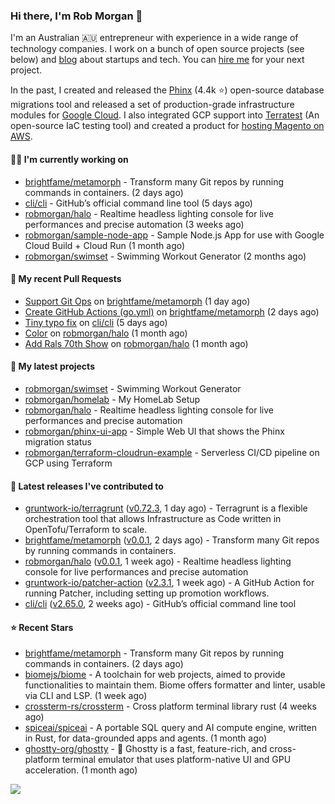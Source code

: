 ### Hi there, I'm Rob Morgan 👋

I'm an Australian 🇦🇺 entrepreneur with experience in a wide range of technology companies. I work on a bunch of
open source projects (see below) and [blog](https://robmorgan.id.au/) about startups and tech. You can [hire me](https://robmorgan.id.au/work-with-me/)
for your next project.

In the past, I created and released the [Phinx](https://github.com/cakephp/phinx) (4.4k ⭐️) open-source database migrations tool
and released a set of production-grade infrastructure modules for [Google Cloud](https://cloud.google.com/blog/products/devops-sre/deploying-a-production-grade-helm-release-on-gke-with-terraform).
I also integrated GCP support into [Terratest](https://github.com/gruntwork-io/terratest) (An open-source IaC testing tool) and created a product for [hosting Magento on AWS](https://github.com/magecloudkit/magecloudkit).

#### 👨‍💻 I'm currently working on

- [brightfame/metamorph](https://github.com/brightfame/metamorph) - Transform many Git repos by running commands in containers. (2 days ago)
- [cli/cli](https://github.com/cli/cli) - GitHub’s official command line tool (5 days ago)
- [robmorgan/halo](https://github.com/robmorgan/halo) - Realtime headless lighting console for live performances and precise automation (3 weeks ago)
- [robmorgan/sample-node-app](https://github.com/robmorgan/sample-node-app) - Sample Node.js App for use with Google Cloud Build &#43; Cloud Run (1 month ago)
- [robmorgan/swimset](https://github.com/robmorgan/swimset) - Swimming Workout Generator (2 months ago)

#### 🔨 My recent Pull Requests

- [Support Git Ops](https://github.com/brightfame/metamorph/pull/2) on [brightfame/metamorph](https://github.com/brightfame/metamorph) (1 day ago)
- [Create GitHub Actions (go.yml)](https://github.com/brightfame/metamorph/pull/1) on [brightfame/metamorph](https://github.com/brightfame/metamorph) (2 days ago)
- [Tiny typo fix](https://github.com/cli/cli/pull/10265) on [cli/cli](https://github.com/cli/cli) (5 days ago)
- [Color](https://github.com/robmorgan/halo/pull/7) on [robmorgan/halo](https://github.com/robmorgan/halo) (1 month ago)
- [Add Rals 70th Show](https://github.com/robmorgan/halo/pull/6) on [robmorgan/halo](https://github.com/robmorgan/halo) (1 month ago)

#### 🌱 My latest projects

- [robmorgan/swimset](https://github.com/robmorgan/swimset) - Swimming Workout Generator
- [robmorgan/homelab](https://github.com/robmorgan/homelab) - My HomeLab Setup
- [robmorgan/halo](https://github.com/robmorgan/halo) - Realtime headless lighting console for live performances and precise automation
- [robmorgan/phinx-ui-app](https://github.com/robmorgan/phinx-ui-app) - Simple Web UI that shows the Phinx migration status
- [robmorgan/terraform-cloudrun-example](https://github.com/robmorgan/terraform-cloudrun-example) - Serverless CI/CD pipeline on GCP using Terraform

#### 🚀 Latest releases I've contributed to

- [gruntwork-io/terragrunt](https://github.com/gruntwork-io/terragrunt) ([v0.72.3](https://github.com/gruntwork-io/terragrunt/releases/tag/v0.72.3), 1 day ago) - Terragrunt is a flexible orchestration tool that allows Infrastructure as Code written in OpenTofu/Terraform to scale.
- [brightfame/metamorph](https://github.com/brightfame/metamorph) ([v0.0.1](https://github.com/brightfame/metamorph/releases/tag/v0.0.1), 2 days ago) - Transform many Git repos by running commands in containers.
- [robmorgan/halo](https://github.com/robmorgan/halo) ([v0.0.1](https://github.com/robmorgan/halo/releases/tag/v0.0.1), 1 week ago) - Realtime headless lighting console for live performances and precise automation
- [gruntwork-io/patcher-action](https://github.com/gruntwork-io/patcher-action) ([v2.3.1](https://github.com/gruntwork-io/patcher-action/releases/tag/v2.3.1), 1 week ago) - A GitHub Action for running Patcher, including setting up promotion workflows.
- [cli/cli](https://github.com/cli/cli) ([v2.65.0](https://github.com/cli/cli/releases/tag/v2.65.0), 2 weeks ago) - GitHub’s official command line tool

#### ⭐ Recent Stars

- [brightfame/metamorph](https://github.com/brightfame/metamorph) - Transform many Git repos by running commands in containers. (2 days ago)
- [biomejs/biome](https://github.com/biomejs/biome) - A toolchain for web projects, aimed to provide functionalities to maintain them. Biome offers formatter and linter, usable via CLI and LSP. (1 week ago)
- [crossterm-rs/crossterm](https://github.com/crossterm-rs/crossterm) - Cross platform terminal library rust (4 weeks ago)
- [spiceai/spiceai](https://github.com/spiceai/spiceai) - A portable SQL query and AI compute engine, written in Rust, for data-grounded apps and agents. (1 month ago)
- [ghostty-org/ghostty](https://github.com/ghostty-org/ghostty) - 👻 Ghostty is a fast, feature-rich, and cross-platform terminal emulator that uses platform-native UI and GPU acceleration. (1 month ago)

![](https://github-readme-stats.vercel.app/api?username=robmorgan&theme=vision-friendly-dark&hide_border=false&include_all_commits=true&count_private=true)

